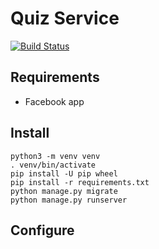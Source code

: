 Quiz Service
============

[![Build Status](https://travis-ci.org/holderdeord/hdo-quiz-service.svg?branch=master)](https://travis-ci.org/holderdeord/hdo-quiz-service)

## Requirements

* Facebook app

## Install
    python3 -m venv venv
    . venv/bin/activate
    pip install -U pip wheel
    pip install -r requirements.txt
    python manage.py migrate
    python manage.py runserver
    
## Configure
